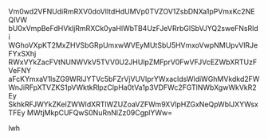 Vm0wd2VFNUdiRmRXV0doVlltdHdUMVp0TVZOV1ZsbDNXa1pPVmxKc2NEQlVW
bU0xVmpBeFdHVkljRmRXCk0yaHlWbTB4UzFJeVRrbGlSbVJYQ2sweFNsRldi
WGhoVXpKT2MxZHVSbGRpUmxwWVEyMUtSbU5HVmxoVwpNMUpvVlRJeFYxSXhj
RWxVYkZacFVtNUNWVkV5TVV0U2JHUlpZMFprV0FwVFJVcEZWbXRTUzFVeFNY
aFcKYmxaV1lsZG9WRlJYTVc5bFZrVjVUVlprYWxacldsWldiWGhMVkdkd2FW
WnJiRFpXTVZKS1pVWktkRlpzClpHa0tVa1p3VDFWc2FGTlNWbXgwWkVkR2Ey
SkhkRFJWYkZKelZWWldXRTlWZUZoaVZFWm9XVlpHZGxNeQpWblJXYWsxTFEy
MWtjMkpCUFQwS0NuRnNlZz09CgplYWw=

lwh